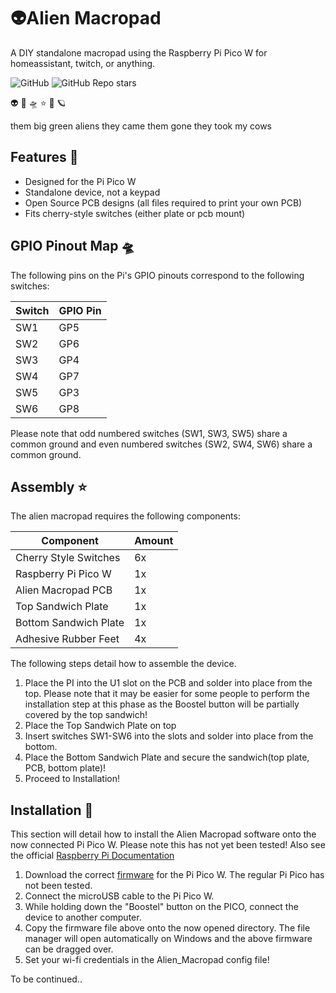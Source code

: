 
# 👽Alien Macropad

A DIY standalone macropad using the Raspberry Pi Pico W for homeassistant, twitch, or anything.

![GitHub](https://img.shields.io/github/license/nnickthomas/alien_macropad) ![GitHub Repo stars](https://img.shields.io/github/stars/nnickthomas/alien_macropad?style=social)

👽 🐄 🛸 ⭐ 🌙 🪐

them big green aliens they came them gone they took my cows

## Features 🐄

- Designed for the Pi Pico W
- Standalone device, not a keypad
- Open Source PCB designs (all files required to print your own PCB)
- Fits cherry-style switches (either plate or pcb mount)


## GPIO Pinout Map 🛸

The following pins on the Pi's GPIO pinouts correspond to the following switches:

| Switch  | GPIO Pin |
| ------------- | ------------- |
| SW1  | GP5 |
| SW2  | GP6  |
| SW3  | GP4  |
| SW4  | GP7  |
| SW5  | GP3  |
| SW6  | GP8 |

Please note that odd numbered switches (SW1, SW3, SW5) share a common ground and even numbered switches (SW2, SW4, SW6) share a common ground.
## Assembly ⭐

The alien macropad requires the following components:

| Component  | Amount |
| ------------- | ------------- |
| Cherry Style Switches | 6x |
| Raspberry Pi Pico W  | 1x  |
| Alien Macropad PCB  | 1x  |
| Top Sandwich Plate  | 1x  |
| Bottom Sandwich Plate  | 1x |
| Adhesive Rubber Feet  | 4x |

The following steps detail how to assemble the device.

1) Place the PI into the U1 slot on the PCB and solder into place from the top. Please note that it may be easier for some people to perform the installation step at this phase as the Boostel button will be partially covered by the top sandwich!
2) Place the Top Sandwich Plate on top
3) Insert switches SW1-SW6 into the slots and solder into place from the bottom.
4) Place the Bottom Sandwich Plate and secure the sandwich(top plate, PCB, bottom plate)!
5) Proceed to Installation!


## Installation 🌙

This section will detail how to install the Alien Macropad software onto the now connected Pi Pico W. Please note this has not yet been tested! Also see the official [Raspberry Pi Documentation](https://projects.raspberrypi.org/en/projects/get-started-pico-w/)

   1) Download the correct [firmware](https://rpf.io/pico-w-firmware) for the Pi Pico W. The regular Pi Pico has not been tested.
   2) Connect the microUSB cable to the Pi Pico W.
   3) While holding down the "Boostel" button on the PICO, connect the device to another computer.
   4) Copy the firmware file above onto the now opened directory. The file manager will open automatically on Windows and the above firmware can be dragged over.
   4) Set your wi-fi credentials in the Alien_Macropad config file!
    
    
To be continued..
